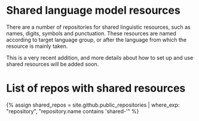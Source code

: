 # Shared language model resources

There are a number of repositories for shared linguistic resources, such as names,
digits, symbols and punctuation. These resources are named according to target
language group, or after the language from which the resource is mainly taken.

This is a very recent addition, and more details about how to set up and use
shared resources will be added soon.

# List of repos with shared resources

{% assign shared_repos = site.github.public_repositories | where_exp: "repository", "repository.name contains 'shared-'" %}

<div id="shared" class="twocolumn" markdown="1">
</div>

<script src="/assets/js/langtable.js"></script>

<script>
const domProdLangs = document.querySelector('#shared');
domProdLangs.appendChild(addRepoTable({{shared_repos}}, 'shared-', ['']))
</script>
